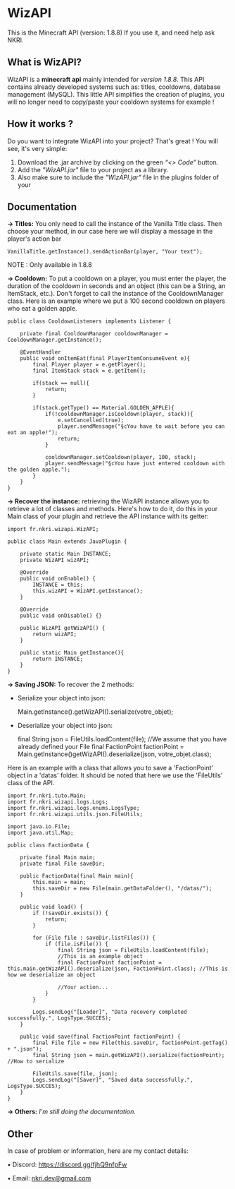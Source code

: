 
# WizAPI
This is the Minecraft API (version: 1.8.8)
If you use it, and need help ask NKRI.

## What is WizAPI?

WizAPI is a **minecraft api** mainly intended for *version 1.8.8*. This API contains already developed systems such as: titles, cooldowns, database management (MySQL). This little API simplifies the creation of plugins, you will no longer need to copy/paste your cooldown systems for example !

## How it works ?
Do you want to integrate WizAPI into your project? That's great ! You will see, it's very simple:

1. Download the .jar archive by clicking on the green *“<> Code”* button.
2. Add the *"WizAPI.jar"* file to your project as a library.
3. Also make sure to include the *"WizAPI.jar"* file in the plugins folder of your

## Documentation

**→ Titles:**
You only need to call the instance of the Vanilla Title class. Then choose your method, in our case here we will display a message in the player's action bar

    VanillaTitle.getInstance().sendActionBar(player, "Your text");
NOTE : Only available in 1.8.8

**→ Cooldown:**
To put a cooldown on a player, you must enter the player, the duration of the cooldown in seconds and an object (this can be a String, an ItemStack, etc.). Don't forget to call the instance of the CooldownManager class. Here is an example where we put a 100 second cooldown on players who eat a golden apple.

    public class CooldownListeners implements Listener {
    
        private final CooldownManager cooldownManager = CooldownManager.getInstance();
    
        @EventHandler
        public void onItemEat(final PlayerItemConsumeEvent e){
            final Player player = e.getPlayer();
            final ItemStack stack = e.getItem();
    
            if(stack == null){
                return;
            }
    
            if(stack.getType() == Material.GOLDEN_APPLE){
                if(!cooldownManager.isCooldown(player, stack)){
                    e.setCancelled(true);
                    player.sendMessage("§cYou have to wait before you can eat an apple!");
                    return;
                }
    
                cooldownManager.setCooldown(player, 100, stack);
                player.sendMessage("§cYou have just entered cooldown with the golden apple.");
            }
        }
    }
    
 **→ Recover the instance:** retrieving the WizAPI instance allows you to retrieve a lot of classes and methods. Here's how to do it, do this in your Main class of your plugin and retrieve the API instance with its getter:

    import fr.nkri.wizapi.WizAPI;
    
    public class Main extends JavaPlugin {
    
        private static Main INSTANCE;
        private WizAPI wizAPI;
    
        @Override
        public void onEnable() {
            INSTANCE = this;
            this.wizAPI = WizAPI.getInstance();
        }
    
        @Override
        public void onDisable() {}
    
        public WizAPI getWizAPI() {
            return wizAPI;
        }
        
        public static Main getInstance(){
			return INSTANCE;
        }
    }

**→ Saving JSON:**
To recover the 2 methods:
- Serialize your object into json:

    Main.getInstance().getWizAPI().serialize(votre_objet);
- Deserialize your object into json:

    final String json = FileUtils.loadContent(file); //We assume that you have already defined your File
    final FactionPoint factionPoint = Main.getInstance()getWizAPI().deserialize(json, votre_objet.class);
    
Here is an example with a class that allows you to save a 'FactionPoint' object in a 'datas' folder. It should be noted that here we use the 'FileUtils' class of the API.

    import fr.nkri.tuto.Main;
    import fr.nkri.wizapi.logs.Logs;
    import fr.nkri.wizapi.logs.enums.LogsType;
    import fr.nkri.wizapi.utils.json.FileUtils;
    
    import java.io.File;
    import java.util.Map;
    
    public class FactionData {
    
        private final Main main;
        private final File saveDir;
    
        public FactionData(final Main main){
            this.main = main;
            this.saveDir = new File(main.getDataFolder(), "/datas/");
        }
    
        public void load() {
            if (!saveDir.exists()) {
                return;
            }
    
            for (File file : saveDir.listFiles()) {
                if (file.isFile()) {
                    final String json = FileUtils.loadContent(file);
                    //This is an example object
                    final FactionPoint factionPoint = this.main.getWizAPI().deserialize(json, FactionPoint.class); //This is how we deserialize an object
    
                    //Your action...
                }
            }
    
            Logs.sendLog("[Loader]", "Data recovery completed successfully.", LogsType.SUCCES);
        }
    
        public void save(final FactionPoint factionPoint) {
            final File file = new File(this.saveDir, factionPoint.getTag() + ".json");
            final String json = main.getWizAPI().serialize(factionPoint); //How to serialize
    
            FileUtils.save(file, json);
            Logs.sendLog("[Saver]", "Saved data successfully.", LogsType.SUCCES);
        }
    }


**→ Others:**
*I'm still doing the documentation.*

## Other
In case of problem or information, here are my contact details:

• Discord: https://discord.gg/fjhQ9nfpFw

• Email: nkri.dev@gmail.com
